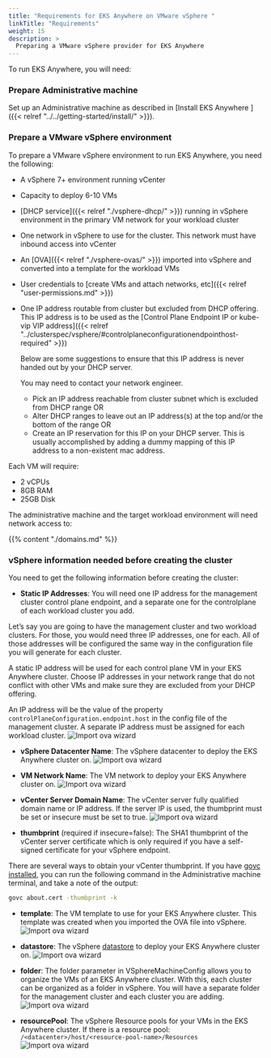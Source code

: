 ```yaml
---
title: "Requirements for EKS Anywhere on VMware vSphere "
linkTitle: "Requirements"
weight: 15
description: >
  Preparing a VMware vSphere provider for EKS Anywhere
---
```


To run EKS Anywhere, you will need:

### Prepare Administrative machine
Set up an Administrative machine as described in [Install EKS Anywhere ]({{< relref "../../getting-started/install/" >}}).

### Prepare a VMware vSphere environment
To prepare a VMware vSphere environment to run EKS Anywhere, you need the following:
* A vSphere 7+ environment running vCenter
* Capacity to deploy 6-10 VMs
* [DHCP service]({{< relref "./vsphere-dhcp/" >}}) running in vSphere environment in the primary VM network for your workload cluster
* One network in vSphere to use for the cluster. This network must have inbound access into vCenter
* An [OVA]({{< relref "./vsphere-ovas/" >}}) imported into vSphere and converted into a template for the workload VMs
* User credentials to [create VMs and attach networks, etc]({{< relref "user-permissions.md" >}})
* One IP address routable from cluster but excluded from DHCP offering. 
  This IP address is to be used as the [Control Plane Endpoint IP or kube-vip VIP address]({{< relref "../clusterspec/vsphere/#controlplaneconfigurationendpointhost-required" >}})

  Below are some suggestions to ensure that this IP address is never handed out by your DHCP server. 
 
  You may need to contact your network engineer.
      
   *  Pick an IP address reachable from cluster subnet which is excluded from DHCP range OR
   *  Alter DHCP ranges to leave out an IP address(s) at the top and/or the bottom of the range OR
   *  Create an IP reservation for this IP on your DHCP server. This is usually accomplished by adding 
a dummy mapping of this IP address to a non-existent mac address.


Each VM will require:

* 2 vCPUs
* 8GB RAM
* 25GB Disk

The administrative machine and the target workload environment will need network access to:

{{% content "./domains.md" %}}


### vSphere information needed before creating the cluster
You need to get the following information before creating the cluster:

* **Static IP Addresses**: 
You will need one IP address for the management cluster control plane endpoint, and a separate one for the controlplane of each workload cluster you add. 

Let’s say you are going to have the management cluster and two workload clusters.
For those, you would need three IP addresses, one for each.
All of those addresses will be configured the same way in the configuration file you will generate for each cluster.

A static IP address will be used for each control plane VM in your EKS Anywhere cluster.
Choose IP addresses in your network range that do not conflict with other VMs and make sure they are excluded from your DHCP offering.


An IP address will be the value of the property `controlPlaneConfiguration.endpoint.host` in the config file of the management cluster.
A separate IP address must be assigned for each workload cluster.
![Import ova wizard](/images/ip.png) 

* **vSphere Datacenter Name**:
The vSphere datacenter to deploy the EKS Anywhere cluster on.
![Import ova wizard](/images/datacenter.png) 

* **VM Network Name**:
The VM network to deploy your EKS Anywhere cluster on.
![Import ova wizard](/images/network.png) 

* **vCenter Server Domain Name**:
The vCenter server fully qualified domain name or IP address. If the server IP is used, the thumbprint must be set or insecure must be set to true.
![Import ova wizard](/images/domainname.png) 

* **thumbprint** (required if insecure=false):
The SHA1 thumbprint of the vCenter server certificate which is only required if you have a self-signed certificate for your vSphere endpoint.

There are several ways to obtain your vCenter thumbprint.
If you have [govc installed](https://github.com/vmware/govmomi/blob/master/govc/README.md), you can run the following command in the Administrative machine terminal, and take a note of the output:

```bash
govc about.cert -thumbprint -k
```

* **template**:
The VM template to use for your EKS Anywhere cluster.
This template was created when you imported the OVA file into vSphere. 
![Import ova wizard](/images/template.png) 

* **datastore**:
The vSphere [datastore](https://docs.vmware.com/en/VMware-vSphere/7.0/com.vmware.vsphere.storage.doc/GUID-3CC7078E-9C30-402C-B2E1-2542BEE67E8F.html) to deploy your EKS Anywhere cluster on.
![Import ova wizard](/images/storage.png) 


* **folder**:
The folder parameter in VSphereMachineConfig allows you to organize the VMs of an EKS Anywhere cluster.
With this, each cluster can be organized as a folder in vSphere.
You will have a separate folder for the management cluster and each cluster you are adding. 
![Import ova wizard](/images/folder.png) 


* **resourcePool**:
The vSphere Resource pools for your VMs in the EKS Anywhere cluster. If there is a resource pool: `/<datacenter>/host/<resource-pool-name>/Resources`
![Import ova wizard](/images/resourcepool.png) 